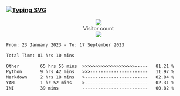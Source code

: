 ### <a href="https://git.io/typing-svg"><img src="https://readme-typing-svg.herokuapp.com?font=Fira+Code&pause=1000&width=435&lines=+Hi+%F0%9F%91%8B+There+is+Chenghow" alt="Typing SVG" /></a>
<p align="center"> 
  <img src="https://github-readme-stats.vercel.app/api?username=chenghow&show_icons=true"><br>
  Visitor count<br>
  <img src="https://profile-counter.glitch.me/chenghow/count.svg">
</p>

<!--START_SECTION:waka-->

```txt
From: 23 January 2023 - To: 17 September 2023

Total Time: 81 hrs 10 mins

Other        65 hrs 55 mins  >>>>>>>>>>>>>>>>>>>>-----   81.21 %
Python       9 hrs 42 mins   >>>----------------------   11.97 %
Markdown     2 hrs 18 mins   >------------------------   02.84 %
YAML         1 hr 52 mins    >------------------------   02.31 %
INI          39 mins         -------------------------   00.82 %
```

<!--END_SECTION:waka-->
